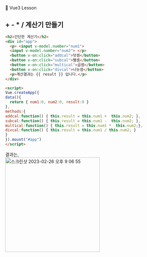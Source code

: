 :cactus: Vue3 Lesson 

## + - *  / 계산기 만들기

```html
<h2>간단한 계산기</h2>
<div id="app">
  <p> <input v-model.number="num1">
  <input v-model.number="num2"> </p>
  <button v-on:click="addcal">덧셈</button>
  <button v-on:click="subcal">뺄셈</button>
  <button v-on:click="multical">곱셈</button>
  <button v-on:click="divcal">나눗셈</button>
  <p>계산결과는 {{ result }} 입니다.</p>
</div>

<script>
Vue.createApp({
data(){
  return { num1:0, num2:0, result:0 }
},
methods:{
addcal:function() { this.result = this.num1 +  this.num2; },
subcal:function() { this.result = this.num1 -  this.num2; },
multical:function() { this.result = this.num1 *  this.num2;},
divcal:function() { this.result = this.num1 / this.num2; }
}
}).mount("#app")
</script>
```  
결과는,   
<img width="300" alt="스크린샷 2023-02-26 오후 9 06 55" src="https://user-images.githubusercontent.com/48478079/221409533-31f371b1-b99a-4152-9a97-c8f699d032fe.png">

